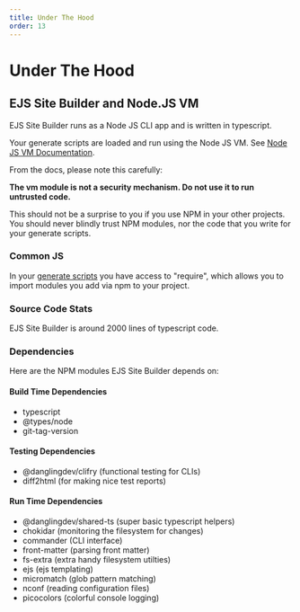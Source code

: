 ```yaml
---
title: Under The Hood
order: 13
---
```


# Under The Hood

## EJS Site Builder and Node.JS VM

EJS Site Builder runs as a Node JS CLI app and is written in typescript.

Your generate scripts are loaded and run using the Node JS VM. See [Node JS VM Documentation](https://nodejs.org/api/vm.html).

From the docs, please note this carefully:

**The vm module is not a security mechanism. Do not use it to run untrusted code.**

This should not be a surprise to you if you use NPM in your other projects. You should never blindly trust NPM modules, nor the code that you write for your generate scripts.

### Common JS

In your [generate scripts](/templates/generateScript/) you have access to "require", which allows you to import modules you add via npm to your project.

### Source Code Stats

EJS Site Builder is around 2000 lines of typescript code.

### Dependencies

Here are the NPM modules EJS Site Builder depends on:

#### Build Time Dependencies

- typescript
- @types/node
- git-tag-version

#### Testing Dependencies

- @danglingdev/clifry (functional testing for CLIs)
- diff2html (for making nice test reports)

#### Run Time Dependencies

- @danglingdev/shared-ts (super basic typescript helpers)
- chokidar (monitoring the filesystem for changes)
- commander (CLI interface)
- front-matter (parsing front matter)
- fs-extra (extra handy filesystem utilties)
- ejs (ejs templating)
- micromatch (glob pattern matching)
- nconf (reading configuration files)
- picocolors (colorful console logging)
